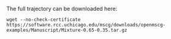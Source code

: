 The full trajectory can be downloaded here: 

```
wget --no-check-certificate https://software.rcc.uchicago.edu/mscg/downloads/openmscg-examples/Manuscript/Mixture-0.65-0.35.tar.gz
```

